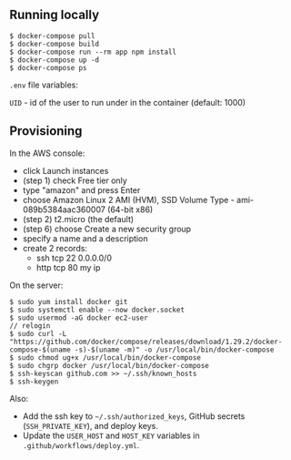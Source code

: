## Running locally

```
$ docker-compose pull
$ docker-compose build
$ docker-compose run --rm app npm install
$ docker-compose up -d
$ docker-compose ps
```

`.env` file variables:

`UID` - id of the user to run under in the container (default: 1000)

## Provisioning

In the AWS console:

* click Launch instances
* (step 1) check Free tier only
* type "amazon" and press Enter
* choose Amazon Linux 2 AMI (HVM), SSD Volume Type - ami-089b5384aac360007 (64-bit x86)
* (step 2) t2.micro (the default)
* (step 6) choose Create a new security group
* specify a name and a description
* create 2 records:
    * ssh tcp 22 0.0.0.0/0
    * http tcp 80 my ip

On the server:

```
$ sudo yum install docker git
$ sudo systemctl enable --now docker.socket
$ sudo usermod -aG docker ec2-user
// relogin
$ sudo curl -L "https://github.com/docker/compose/releases/download/1.29.2/docker-compose-$(uname -s)-$(uname -m)" -o /usr/local/bin/docker-compose
$ sudo chmod ug+x /usr/local/bin/docker-compose
$ sudo chgrp docker /usr/local/bin/docker-compose
$ ssh-keyscan github.com >> ~/.ssh/known_hosts
$ ssh-keygen
```

Also:

* Add the ssh key to `~/.ssh/authorized_keys`, GitHub secrets (`SSH_PRIVATE_KEY`), and deploy keys.
* Update the `USER_HOST` and `HOST_KEY` variables in `.github/workflows/deploy.yml`.

